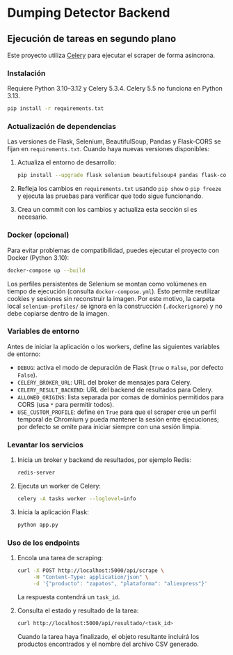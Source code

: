 # Dumping Detector Backend

## Ejecución de tareas en segundo plano

Este proyecto utiliza [Celery](https://docs.celeryq.dev/) para ejecutar el
scraper de forma asíncrona.

### Instalación

Requiere Python 3.10–3.12 y Celery 5.3.4. Celery 5.5 no funciona en Python 3.13.

```bash
pip install -r requirements.txt
```

### Actualización de dependencias

Las versiones de Flask, Selenium, BeautifulSoup, Pandas y Flask-CORS se
fijan en `requirements.txt`. Cuando haya nuevas versiones disponibles:

1. Actualiza el entorno de desarrollo:

   ```bash
   pip install --upgrade flask selenium beautifulsoup4 pandas flask-cors
   ```

2. Refleja los cambios en `requirements.txt` usando `pip show` o
   `pip freeze` y ejecuta las pruebas para verificar que todo sigue
   funcionando.

3. Crea un commit con los cambios y actualiza esta sección si es
   necesario.

### Docker (opcional)

Para evitar problemas de compatibilidad, puedes ejecutar el proyecto con Docker (Python 3.10):

```bash
docker-compose up --build
```

Los perfiles persistentes de Selenium se montan como volúmenes en tiempo de
ejecución (consulta `docker-compose.yml`). Esto permite reutilizar cookies y
sesiones sin reconstruir la imagen. Por este motivo, la carpeta local
`selenium-profiles/` se ignora en la construcción (`.dockerignore`) y no debe
copiarse dentro de la imagen.

### Variables de entorno

Antes de iniciar la aplicación o los workers, define las siguientes variables de entorno:

- `DEBUG`: activa el modo de depuración de Flask (`True` o `False`, por defecto `False`).
- `CELERY_BROKER_URL`: URL del broker de mensajes para Celery.
- `CELERY_RESULT_BACKEND`: URL del backend de resultados para Celery.
- `ALLOWED_ORIGINS`: lista separada por comas de dominios permitidos para CORS (usa `*` para permitir todos).
- `USE_CUSTOM_PROFILE`: define en `True` para que el scraper cree un perfil
  temporal de Chromium y pueda mantener la sesión entre ejecuciones; por
  defecto se omite para iniciar siempre con una sesión limpia.

### Levantar los servicios

1. Inicia un broker y backend de resultados, por ejemplo Redis:

   ```bash
   redis-server
   ```

2. Ejecuta un worker de Celery:

   ```bash
   celery -A tasks worker --loglevel=info
   ```

3. Inicia la aplicación Flask:

   ```bash
   python app.py
   ```

### Uso de los endpoints

1. Encola una tarea de scraping:

   ```bash
   curl -X POST http://localhost:5000/api/scrape \
        -H "Content-Type: application/json" \
        -d '{"producto": "zapatos", "plataforma": "aliexpress"}'
   ```

   La respuesta contendrá un `task_id`.

2. Consulta el estado y resultado de la tarea:

   ```bash
   curl http://localhost:5000/api/resultado/<task_id>
   ```

   Cuando la tarea haya finalizado, el objeto resultante incluirá los
   productos encontrados y el nombre del archivo CSV generado.

